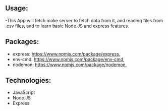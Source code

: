 ## Usage:

-This App will fetch make server to fetch data from it, and reading files from .csv files, and to learn basic Node.JS and express features.

## Packages:

- express: https://www.npmjs.com/package/express,
- env-cmd: https://www.npmjs.com/package/env-cmd,
- nodemon: https://www.npmjs.com/package/nodemon,

## Technologies:

- JavaScript
- Node.JS
- Express
